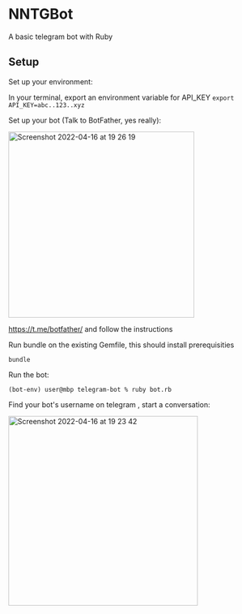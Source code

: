 # NNTGBot
A basic telegram bot with Ruby

Setup
-----

Set up your environment:

In your terminal, export an environment variable for API_KEY
```export API_KEY=abc..123..xyz```

Set up your bot (Talk to BotFather, yes really):

<img width="367" alt="Screenshot 2022-04-16 at 19 26 19" src="https://user-images.githubusercontent.com/6726149/163687053-059e7c9c-5430-4053-8167-137bb3a5438b.png">

https://t.me/botfather/ and follow the instructions

Run bundle on the existing Gemfile, this should install prerequisities

```bundle```

Run the bot: 

```(bot-env) user@mbp telegram-bot % ruby bot.rb```

Find your bot's username on telegram , start a conversation:


<img width="374" alt="Screenshot 2022-04-16 at 19 23 42" src="https://user-images.githubusercontent.com/6726149/163686990-bfc62f26-6686-4cae-8619-d7e75e3d515a.png">
